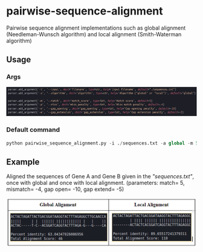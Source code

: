 # pairwise-sequence-alignment
Pairwise sequence alignment implementations such as global alignment (Needleman-Wunsch algorithm) and local alignment (Smith-Waterman algorithm)


## Usage

### Args

<img src="images/params.png">

### Default command

```python
python pairwise_sequence_alignment.py -i ./sequences.txt -a global -m 5 -p -4 -o -10 -e -5
```

## Example 

Aligned the sequences of Gene A and Gene B given in the _"sequences.txt"_, once with global and once with local alignment.
(parameters: match= 5, mismatch= -4, gap open= -10, gap extend= -5)

<img src="images/aligned_sequences.png">

